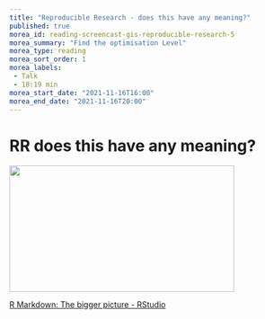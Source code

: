 ```yaml
---
title: "Reproducible Research - does this have any meaning?"
published: true
morea_id: reading-screencast-gis-reproducible-research-5
morea_summary: "Find the optimisation Level"
morea_type: reading
morea_sort_order: 1
morea_labels:
 - Talk
 - 18:19 min
morea_start_date: "2021-11-16T16:00"
morea_end_date: "2021-11-16T20:00" 
---
```


# RR does this have any meaning?
<p><a href="https://www.rstudio.com/resources/rstudioconf-2019/r-markdown-the-bigger-picture/?wvideo=wblobrq76y"><img src="https://embedwistia-a.akamaihd.net/deliveries/dc5a6364c0314c6df4221520b41cf855.jpg?image_play_button_size=2x&amp;image_crop_resized=960x540&amp;image_play_button=1&amp;image_play_button_color=4287c7e0" width="400" height="225" style="width: 400px; height: 225px;"></a></p><p><a href="https://www.rstudio.com/resources/rstudioconf-2019/r-markdown-the-bigger-picture/?wvideo=wblobrq76y">R Markdown: The bigger picture - RStudio</a></p>

